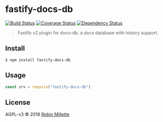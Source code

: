 # fastify-docs-db

[![Build Status](https://travis-ci.org/millette/fastify-docs-db.svg?branch=master)](https://travis-ci.org/millette/fastify-docs-db)
[![Coverage Status](https://coveralls.io/repos/github/millette/fastify-docs-db/badge.svg?branch=master)](https://coveralls.io/github/millette/fastify-docs-db?branch=master)
[![Dependency Status](https://gemnasium.com/badges/github.com/millette/fastify-docs-db.svg)](https://gemnasium.com/github.com/millette/fastify-docs-db)

> Fastify v2 plugin for docs-db, a docs database with history support.

## Install

```
$ npm install fastify-docs-db
```

## Usage

```js
const srv = require("fastify-docs-db")
```

## License

AGPL-v3 © 2018 [Robin Millette](http://robin.millette.info)
